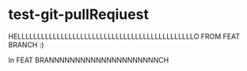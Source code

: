 # test-git-pullReqiuest
HELLLLLLLLLLLLLLLLLLLLLLLLLLLLLLLLLLLLLLLLLLLLLO
FROM FEAT BRANCH :)


In FEAT BRANNNNNNNNNNNNNNNNNNNNNCH
